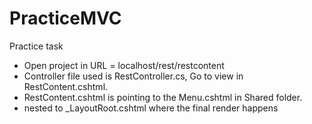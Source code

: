 # PracticeMVC
Practice task

- Open project in URL = localhost/rest/restcontent
- Controller file used is RestController.cs, Go to view in RestContent.cshtml.
- RestContent.cshtml is pointing to the Menu.cshtml in Shared folder.
- nested to _LayoutRoot.cshtml where the final render happens
